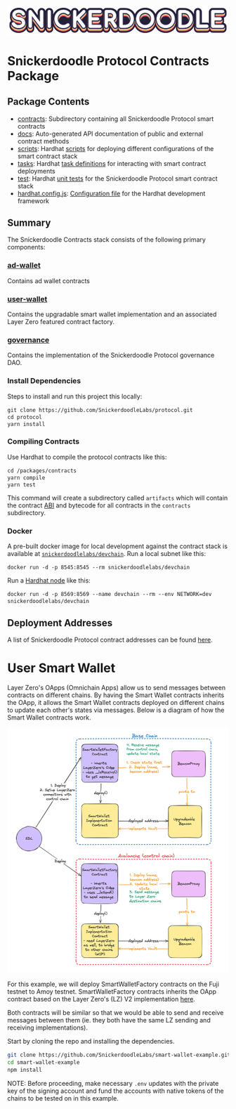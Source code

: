![Contracts](https://github.com/SnickerdoodleLabs/Snickerdoodle-Theme-Light/blob/main/snickerdoodle_horizontal_notab.png?raw=true)

# Snickerdoodle Protocol Contracts Package

## Package Contents

- [contracts](/packages/contracts/contracts/): Subdirectory containing all Snickerdoodle Protocol smart contracts
- [docs](/packages/contracts/docs/): Auto-generated API documentation of public and external contract methods
- [scripts](/packages/contracts/scripts/): Hardhat [scripts](https://hardhat.org/guides/scripts.html) for deploying different configurations of the smart contract stack
- [tasks](/packages/contracts/tasks/): Hardhat [task definitions](https://hardhat.org/guides/create-task.html) for interacting with smart contract deployments
- [test](/packages/contracts/test/): Hardhat [unit tests](https://hardhat.org/guides/waffle-testing.html) for the Snickerdoodle Protocol smart contract stack
- [hardhat.config.js](/packages/contracts/hardhat.config.js): [Configuration file](https://hardhat.org/config/) for the Hardhat development framework

## Summary

The Snickerdoodle Contracts stack consists of the following primary components:

### [ad-wallet](/packages/contracts/contracts/user-wallet/README.md)

Contains ad wallet contracts

### [user-wallet](/packages/contracts/contracts/user-wallet/README.md)

Contains the upgradable smart wallet implementation and an associated Layer Zero featured contract factory.

### [governance](/packages/contracts/contracts/governance/README.md)

Contains the implementation of the Snickerdoodle Protocol governance DAO.

### Install Dependencies

Steps to install and run this project this locally:

```shell
git clone https://github.com/SnickerdoodleLabs/protocol.git
cd protocol
yarn install
```

### Compiling Contracts

Use Hardhat to compile the protocol contracts like this:

```shell
cd /packages/contracts
yarn compile
yarn test
```

This command will create a subdirectory called `artifacts` which will contain the contract [ABI](https://docs.soliditylang.org/en/v0.8.13/abi-spec.html) and bytecode for all contracts in the `contracts` subdirectory.

### Docker

A pre-built docker image for local development against the contract stack is available at
[`snickerdoodlelabs/devchain`](https://hub.docker.com/repository/docker/snickerdoodlelabs/devchain).
Run a local subnet like this:

```shell
docker run -d -p 8545:8545 --rm snickerdoodlelabs/devchain
```

Run a [Hardhat node](https://hardhat.org/hardhat-network/docs/overview) like this:

```shell
docker run -d -p 8569:8569 --name devchain --rm --env NETWORK=dev snickerdoodlelabs/devchain
```

## Deployment Addresses

A list of Snickerdoodle Protocol contract addresses can be found [here](/packages/contracts/DEPLOYMENTS.md).


# User Smart Wallet

Layer Zero's OApps (Omnichain Apps) allow us to send messages between contracts on different chains. By having the Smart Wallet contracts inherits the OApp, it allows the Smart Wallet contracts deployed on different chains to update each other's states via messages. Below is a diagram of how the Smart Wallet contracts work.

![Alt text](./layerZeroSmartWallet.png)

For this example, we will deploy SmartWalletFactory contracts on the Fuji testnet to Amoy testnet. SmartWalletFactory contracts inherits the OApp contract based on the Layer Zero's (LZ) V2 implementation [here](https://docs.layerzero.network/v2/developers/evm/oapp/overview).

Both contracts will be similar so that we would be able to send and receive messages between them (ie. they both have the same LZ sending and receiving implementations).

Start by cloning the repo and installing the dependencies. 

```sh
git clone https://github.com/SnickerdoodleLabs/smart-wallet-example.git
cd smart-wallet-example
npm install
```

NOTE: Before proceeding, make necessary `.env` updates with the private key of the signing account and fund the accounts with native tokens of the chains to be tested on in this example.
